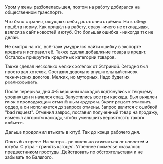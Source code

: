 Уром у жены разболелась шея, поэтом на работу добирался на общественном транспорте.

Что было странно, ощущал я себя достаточно стрёмно. Но к обеду пршёл в норму.
Как пришёл на работу, сразу ничего не откладывая, взялся за сайт новостей и ютуб. Это большая ошибка - никогда так не делай.

Не смотря на это, всё-таки умудрился найти ошибку в экспорте кредита и исправил её. Также сделал добавление товара в кредит. Осталось прикрутить кредитнык категории товаров.

Также сделал несколько мелких хотелок от Эстриной. Сегодня был просто вал хотелок. Составил довольно внушительный список технических дологов. Мелких, но муторных. Надо будет их реализовывать.

После перерыва, дня 4-5 вершины каскадов подтянулись к текущему уровню цен и начался спад. Запустились все три каскада. Был выявлен глюк с пропадающим отменённым ордером. Скрпт решает отменить ордер, а он исполняется до запроса отмены. Запрос валится с ошибкой "bad request". Отменил запрос, поставил полученный товар на продажу, изменил алгоритм каскада, чтобы уменьшить вероятность такого события.

Дальше продолжил втыкать в ютуб. Так до конца рабочего дня.

Опять был пресс.
На завтра - решительно отказаться от новостей и ютуба.
С утра - принять кагоцел. Утреннее похмелье оказалось предвестником простуды.
Действовать по обстоятельствам и не забывать по Балилого.